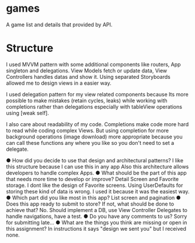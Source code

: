 # games
A game list and details that provided by API.

# Structure 
I used MVVM pattern with some additional components like routers, App singleton and delegations. 
View Models fetch or update data, View Controllers handles datas and show it. Using separated Storyboards allowed me to design views in a easier way. 

I used delegation pattern for my view related components because Its more possible to make mistakes (retain cycles, leaks) while working with completions rather than delegations especially with tableView operations using [weak self].

I also care about readability of my code. Completions make code more hard to read while coding complex Views. But using completion for more background operations (image download) more appropriate because you can call these functions any where you like so you don't need to set a delegate.

● How did you decide to use that design and architectural patterns?
I like this structure because I can use this in any app Also this architecture allows developers to handle complex Apps.
● What should be the part of this app that needs more time to develop or improve?
Detail Screen and Favorite storage. I dont like the design of Favorite screens. Using UserDefaults for storing these kind of data is wrong. I used it because it was the easiest way.
● Which part did you like most in this app?
List screen and pagination 
● Does this app ready to submit to store? If not, what should be done to achieve that?
No. Should implement a DB, use View Controller Delegates to handle navigations, have a test.
● Do you have any comments to us?
Sorry for submitting late...
● What are the things you think are missing or open in this assignment?
In instructions it says "design we sent you" but I received none.
